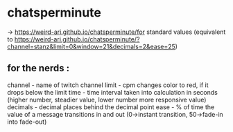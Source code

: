 # chatsperminute

-> https://weird-ari.github.io/chatsperminute/for standard values
(equivalent to https://weird-ari.github.io/chatsperminute/?channel=stanz&limit=0&window=21&decimals=2&ease=25)

## for the nerds  : 
channel - name of twitch channel
limit - cpm changes color to red, if it drops below the limit
time - time interval taken into calculation in seconds (higher number, steadier value, lower number more responsive value)
decimals - decimal places behind the decimal point
ease - % of time the value of a message transitions in and out (0->instant transition, 50->fade-in into fade-out)
